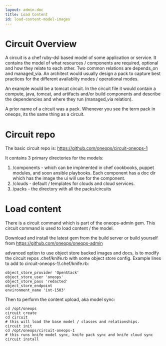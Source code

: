 ```yaml
---
layout: admin-doc
title: Load Content
id: load-content-model-images
---
```


# Circuit Overview

A circuit is a chef ruby-dsl based model of some application or service.  It contains the model of what resources / components are required, optional and how they relate to each other.  Two common relations are depends_on and managed_via.  An architect would usually design a pack to capture best practices for the different availablity modes / operational modes.

An example would be a tomcat circuit.  In the circuit file it would contain a compute, java, tomcat, and artifacts and/or build components and describe the dependencies and where they run (managed_via relation).  

A prior name of a circuit was a pack.  Whenever you see the term pack in oneops, its the same thing as a circuit.


# Circuit repo

The basic circuit repo is: https://github.com/oneops/circuit-oneops-1

It contains 3 primary directories for the models:

1. /components - which can be implmented in chef cookbooks, puppet modules, and soon ansible playbooks.  Each component has a doc dir which has the image the ui will use for the component.  
2. /clouds - default / templates for clouds and cloud services.
3. /packs - the directory with all the packs/circuits


# Load content

There is a circuit command which is part of the oneops-admin gem. This circuit command is used to load content / the model.

Download and install the latest gem from the build server or build yourself from https://github.com/oneops/oneops-admin

advanced option to use object store backed images and docs, is to modify the circuit repos .chef/knife.rb with some object store config.  Example lines to add to circuit-oneops-1/.chef/knife.rb:

```
object_store_provider 'OpenStack'
object_store_user 'oneops'
object_store_pass 'redacted'
object_store_endpoint 
environment_name 'int-1503'
```

Then to perform the content upload, aka model sync:

```
cd /opt/oneops
circuit create
cd circuit
# this will load the base model / classes and relationships.
circuit init
cd /opt/oneops/circuit-oneops-1
# this runs knife model sync, knife pack sync and knife cloud sync
circuit install
```